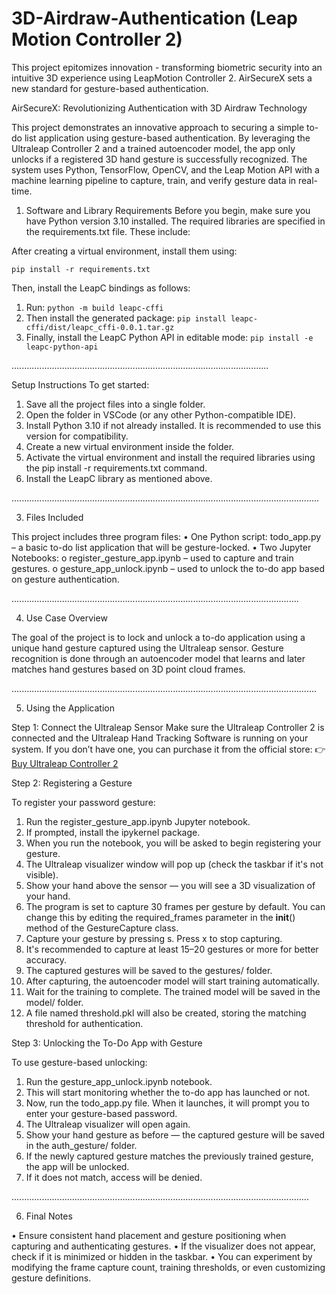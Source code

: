 # 3D-Airdraw-Authentication (Leap Motion Controller 2)
This project epitomizes innovation - transforming biometric security into an intuitive 3D experience using LeapMotion Controller 2. AirSecureX sets a new standard for gesture-based authentication.

AirSecureX: Revolutionizing Authentication with 3D Airdraw Technology

This project demonstrates an innovative approach to securing a simple to-do list application using gesture-based authentication. By leveraging the Ultraleap Controller 2 and a trained autoencoder model, the app only unlocks if a registered 3D hand gesture is successfully recognized.
The system uses Python, TensorFlow, OpenCV, and the Leap Motion API with a machine learning pipeline to capture, train, and verify gesture data in real-time.

1. Software and Library Requirements
Before you begin, make sure you have Python version 3.10 installed.
The required libraries are specified in the requirements.txt file. These include:

After creating a virtual environment, install them using:

```pip install -r requirements.txt```

Then, install the LeapC bindings as follows:

1.	Run: ```python -m build leapc-cffi```
2.	Then install the generated package: ```pip install leapc-cffi/dist/leapc_cffi-0.0.1.tar.gz```
3.	Finally, install the LeapC Python API in editable mode: ```pip install -e leapc-python-api```

......................................................................................................

Setup Instructions
To get started:

1.	Save all the project files into a single folder.
2.	Open the folder in VSCode (or any other Python-compatible IDE).
3.	Install Python 3.10 if not already installed. It is recommended to use this version for compatibility.
4.	Create a new virtual environment inside the folder.
5.	Activate the virtual environment and install the required libraries using the pip install -r requirements.txt command.
6.	Install the LeapC library as mentioned above.

..........................................................................................................................

3. Files Included
   
This project includes three program files:
•	One Python script:
todo_app.py – a basic to-do list application that will be gesture-locked.
•	Two Jupyter Notebooks:
o	register_gesture_app.ipynb – used to capture and train gestures.
o	gesture_app_unlock.ipynb – used to unlock the to-do app based on gesture authentication.

..................................................................................................................

4. Use Case Overview
   
The goal of the project is to lock and unlock a to-do application using a unique hand gesture captured using the Ultraleap sensor. Gesture recognition is done through an autoencoder model that learns and later matches hand gestures based on 3D point cloud frames.

.........................................................................................................................

5. Using the Application
   
Step 1: Connect the Ultraleap Sensor
Make sure the Ultraleap Controller 2 is connected and the Ultraleap Hand Tracking Software is running on your system. If you don’t have one, you can purchase it from the official store:
👉 [Buy Ultraleap Controller 2](https://www.thingbits.in/products/leap-motion-controller-2?srsltid=AfmBOooWR9FXHcBO0A3su1bvs7DX_IA2OtwrSN07yvt-YEesMCrmKjI8)

Step 2: Registering a Gesture

To register your password gesture:
1.	Run the register_gesture_app.ipynb Jupyter notebook.
2.	If prompted, install the ipykernel package.
3.	When you run the notebook, you will be asked to begin registering your gesture.
4.	The Ultraleap visualizer window will pop up (check the taskbar if it's not visible).
5.	Show your hand above the sensor — you will see a 3D visualization of your hand.
6.	The program is set to capture 30 frames per gesture by default. You can change this by editing the required_frames parameter in the __init__() method of the GestureCapture class.
7.	Capture your gesture by pressing s. Press x to stop capturing.
8.	It's recommended to capture at least 15–20 gestures or more for better accuracy.
9.	The captured gestures will be saved to the gestures/ folder.
10.	After capturing, the autoencoder model will start training automatically.
11.	Wait for the training to complete. The trained model will be saved in the model/ folder.
12.	A file named threshold.pkl will also be created, storing the matching threshold for authentication.

Step 3: Unlocking the To-Do App with Gesture

To use gesture-based unlocking:
1.	Run the gesture_app_unlock.ipynb notebook.
2.	This will start monitoring whether the to-do app has launched or not.
3.	Now, run the todo_app.py file. When it launches, it will prompt you to enter your gesture-based password.
4.	The Ultraleap visualizer will open again.
5.	Show your hand gesture as before — the captured gesture will be saved in the auth_gesture/ folder.
6.	If the newly captured gesture matches the previously trained gesture, the app will be unlocked.
7.	If it does not match, access will be denied.
   
......................................................................................................................

6. Final Notes
   
•	Ensure consistent hand placement and gesture positioning when capturing and authenticating gestures.
•	If the visualizer does not appear, check if it is minimized or hidden in the taskbar.
•	You can experiment by modifying the frame capture count, training thresholds, or even customizing gesture definitions.
